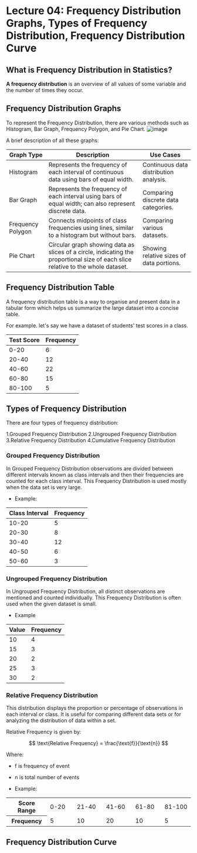 # Lecture 04: Frequency Distribution Graphs, Types of Frequency Distribution, Frequency Distribution Curve

## What is Frequency Distribution in Statistics?
**A frequency distribution** is an overview of all values of some variable and the number of times they occur.

## Frequency Distribution Graphs
To represent the Frequency Distribution, there are various methods such as Histogram, Bar Graph, Frequency Polygon, and Pie Chart.
![image](https://github.com/user-attachments/assets/363d0f87-e7c2-494e-b2f3-f480ab825c17)

A brief description of all these graphs:
<table>
  <thead>
    <tr>
      <th>Graph Type</th>
      <th>Description</th>
      <th>Use Cases</th>
    </tr>
  </thead>
  <tbody>
    <tr>
      <td>Histogram</td>
      <td>Represents the frequency of each interval of continuous data using bars of equal width.</td>
      <td>Continuous data distribution analysis.</td>
    </tr>
    <tr>
      <td>Bar Graph</td>
      <td>Represents the frequency of each interval using bars of equal width; can also represent discrete data.</td>
      <td>Comparing discrete data categories.</td>
    </tr>
    <tr>
      <td>Frequency Polygon</td>
      <td>Connects midpoints of class frequencies using lines, similar to a histogram but without bars.</td>
      <td>Comparing various datasets.</td>
    </tr>
    <tr>
      <td>Pie Chart</td>
      <td>Circular graph showing data as slices of a circle, indicating the proportional size of each slice relative to the whole dataset.</td>
      <td>Showing relative sizes of data portions.</td>
    </tr>
  </tbody>
</table>

## Frequency Distribution Table
A frequency distribution table is a way to organise and present data in a tabular form which helps us summarize the large dataset into a concise table.

For example. let's say we have a dataset of students' test scores in a class.
<table>
  <thead>
    <tr>
      <th>Test Score</th>
      <th>Frequency</th>
    </tr>
  </thead>
  <tbody>
    <tr>
      <td>0-20</td>
      <td>6</td>
    </tr>
    <tr>
      <td>20-40</td>
      <td>12</td>
    </tr>
    <tr>
      <td>40-60</td>
      <td>22</td>
    </tr>
    <tr>
      <td>60-80</td>
      <td>15</td>
    </tr>
    <tr>
      <td>80-100</td>
      <td>5</td>
    </tr>
  </tbody>
</table>

## Types of Frequency Distribution
There are four types of frequency distribution:

1.Grouped Frequency Distribution
2.Ungrouped Frequency Distribution
3.Relative Frequency Distribution
4.Cumulative Frequency Distribution

### Grouped Frequency Distribution
In Grouped Frequency Distribution observations are divided between different intervals known as class intervals and then their frequencies are counted for each class interval.
This Frequency Distribution is used mostly when the data set is very large.

- Example:
<table>
  <thead>
    <tr>
      <th>Class Interval</th>
      <th>Frequency</th>
    </tr>
  </thead>
  <tbody>
    <tr>
      <td>10-20</td>
      <td>5</td>
    </tr>
    <tr>
      <td>20-30</td>
      <td>8</td>
    </tr>
    <tr>
      <td>30-40</td>
      <td>12</td>
    </tr>
    <tr>
      <td>40-50</td>
      <td>6</td>
    </tr>
    <tr>
      <td>50-60</td>
      <td>3</td>
    </tr>
  </tbody>
</table>

### Ungrouped Frequency Distribution
In Ungrouped Frequency Distribution, all distinct observations are mentioned and counted individually.
This Frequency Distribution is often used when the given dataset is small.

- Example
<table>
  <thead>
    <tr>
      <th>Value</th>
      <th>Frequency</th>
    </tr>
  </thead>
  <tbody>
    <tr>
      <td>10</td>
      <td>4</td>
    </tr>
    <tr>
      <td>15</td>
      <td>3</td>
    </tr>
    <tr>
      <td>20</td>
      <td>2</td>
    </tr>
    <tr>
      <td>25</td>
      <td>3</td>
    </tr>
    <tr>
      <td>30</td>
      <td>2</td>
    </tr>
  </tbody>
</table>

### Relative Frequency Distribution
This distribution displays the proportion or percentage of observations in each interval or class.
It is useful for comparing different data sets or for analyzing the distribution of data within a set.

Relative Frequency is given by:

$$
\text{Relative Frequency} = \frac{\text{f}}{\text{n}}
$$

Where:
- f is frequency of event
- n is total number of events

- Example:
<table><thead></thead><tbody><tr><th style="width: 116.667px;"><span>Score Range</span></th><td style="width: 116.667px;"><span>0-20</span></td><td style="width: 116.667px;"><span>21-40</span></td><td style="width: 116.667px;"><span>41-60</span></td><td style="width: 116.667px;"><span>61-80</span></td><td style="width: 116.667px;"><span>81-100</span></td></tr><tr><th style="width: 116.667px;"><span>Frequency</span></th><td style="width: 116.667px;"><span>5</span></td><td style="width: 116.667px;"><span>10</span></td><td style="width: 116.667px;"><span>20</span></td><td style="width: 116.667px;"><span>10</span></td><td style="width: 116.667px;"><span>5</span></td></tr></tbody></table>

## Frequency Distribution Curve
